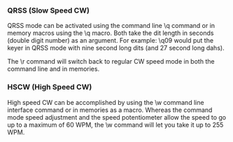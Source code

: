 ### QRSS (Slow Speed CW)

QRSS mode can be activated using the command line \q command or in memory macros using the \q macro.  Both take the dit length in seconds (double digit number) as an argument.  For example: \q09 would put the keyer in QRSS mode with nine second long dits (and 27 second long dahs).

The \r command will switch back to regular CW speed mode in both the command line and in memories.

### HSCW (High Speed CW)

High speed CW can be accomplished by using the \w command line interface command or in memories as a macro.  Whereas the command mode speed adjustment and the speed potentiometer allow the speed to go up to a maximum of 60 WPM, the \w command will let you take it up to 255 WPM.